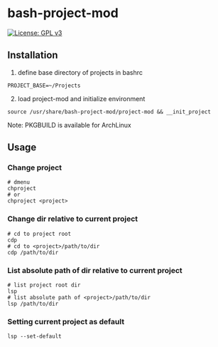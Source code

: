 # bash-project-mod

[![License: GPL v3](https://img.shields.io/badge/License-GPLv3-blue.svg)](LICENSE)

## Installation

1. define base directory of projects in bashrc
```shell
PROJECT_BASE=~/Projects
```

2. load project-mod and initialize environment
```shell
source /usr/share/bash-project-mod/project-mod && __init_project
```

Note: PKGBUILD is available for ArchLinux

## Usage

### Change project
```shell
# dmenu
chproject
# or
chproject <project>
```

### Change dir relative to current project
```shell
# cd to project root
cdp
# cd to <project>/path/to/dir
cdp /path/to/dir
```

### List absolute path of dir relative to current project
```shell
# list project root dir
lsp
# list absolute path of <project>/path/to/dir
lsp /path/to/dir
```

### Setting current project as default
```shell
lsp --set-default
```
